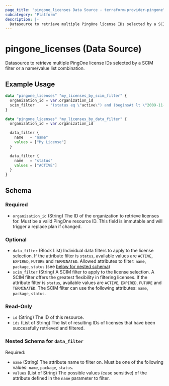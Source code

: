 ```yaml
---
page_title: "pingone_licenses Data Source - terraform-provider-pingone"
subcategory: "Platform"
description: |-
  Datasource to retrieve multiple PingOne license IDs selected by a SCIM filter or a name/value list combination.
---
```


# pingone_licenses (Data Source)

Datasource to retrieve multiple PingOne license IDs selected by a SCIM filter or a name/value list combination.

## Example Usage

```terraform
data "pingone_licenses" "my_licenses_by_scim_filter" {
  organization_id = var.organization_id
  scim_filter     = "(status eq \"active\") and (beginsAt lt \"2009-11-10T23:00:00Z\")"
}

data "pingone_licenses" "my_licenses_by_data_filter" {
  organization_id = var.organization_id

  data_filter {
    name   = "name"
    values = ["My License"]
  }

  data_filter {
    name   = "status"
    values = ["ACTIVE"]
  }
}
```

<!-- schema generated by tfplugindocs -->
## Schema

### Required

- `organization_id` (String) The ID of the organization to retrieve licenses for.  Must be a valid PingOne resource ID.  This field is immutable and will trigger a replace plan if changed.

### Optional

- `data_filter` (Block List) Individual data filters to apply to the license selection.  If the attribute filter is `status`, available values are `ACTIVE`, `EXPIRED`, `FUTURE` and `TERMINATED`.  Allowed attributes to filter: `name`, `package`, `status` (see [below for nested schema](#nestedblock--data_filter))
- `scim_filter` (String) A SCIM filter to apply to the license selection.  A SCIM filter offers the greatest flexibility in filtering licenses.  If the attribute filter is `status`, available values are `ACTIVE`, `EXPIRED`, `FUTURE` and `TERMINATED`.  The SCIM filter can use the following attributes: `name`, `package`, `status`.

### Read-Only

- `id` (String) The ID of this resource.
- `ids` (List of String) The list of resulting IDs of licenses that have been successfully retrieved and filtered.

<a id="nestedblock--data_filter"></a>
### Nested Schema for `data_filter`

Required:

- `name` (String) The attribute name to filter on.  Must be one of the following values: `name`, `package`, `status`.
- `values` (List of String) The possible values (case sensitive) of the attribute defined in the `name` parameter to filter.
